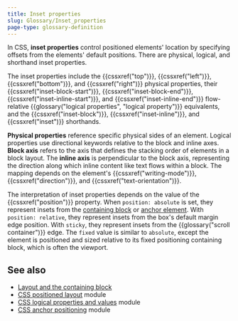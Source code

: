 ```yaml
---
title: Inset properties
slug: Glossary/Inset_properties
page-type: glossary-definition
---
```




In CSS, **inset properties** control positioned elements' location by specifying offsets from the elements' default positions. There are physical, logical, and shorthand inset properties.

The inset properties include the {{cssxref("top")}}, {{cssxref("left")}}, {{cssxref("bottom")}}, and {{cssxref("right")}} physical properties, their {{cssxref("inset-block-start")}}, {{cssxref("inset-block-end")}}, {{cssxref("inset-inline-start")}}, and {{cssxref("inset-inline-end")}} flow-relative {{glossary("logical properties", "logical property")}} equivalents, and the {{cssxref("inset-block")}}, {{cssxref("inset-inline")}}, and {{cssxref("inset")}} shorthands.

**Physical properties** reference specific physical sides of an element. Logical properties use directional keywords relative to the block and inline axes. **Block axis** refers to the axis that defines the stacking order of elements in a block layout. The **inline axis** is perpendicular to the block axis, representing the direction along which inline content like text flows within a block. The mapping depends on the element's {{cssxref("writing-mode")}}, {{cssxref("direction")}}, and {{cssxref("text-orientation")}}.

The interpretation of inset properties depends on the value of the {{cssxref("position")}} property. When `position: absolute` is set, they represent insets from the [containing block](/Web/CSS/Containing_block) or [anchor element](/Web/CSS/CSS_anchor_positioning/Using). With `position: relative`, they represent insets from the box's default margin edge position. With `sticky`, they represent insets from the {{glossary("scroll container")}} edge. The `fixed` value is similar to `absolute`, except the element is positioned and sized relative to its fixed positioning containing block, which is often the viewport.

## See also

- [Layout and the containing block](/Web/CSS/Containing_block)
- [CSS positioned layout](/Web/CSS/CSS_positioned_layout) module
- [CSS logical properties and values](/Web/CSS/CSS_logical_properties_and_values) module
- [CSS anchor positioning](/Web/CSS/CSS_anchor_positioning) module
